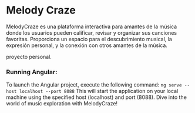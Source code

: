 # Melody Craze
MelodyCraze es una plataforma interactiva para amantes de la música donde los usuarios pueden calificar, revisar y organizar sus canciones favoritas. 
Proporciona un espacio para el descubrimiento musical, la expresión personal, y la conexión con otros amantes de la música.

proyecto personal.

### Running Angular:
To launch the Angular project, execute the following command:
`ng serve --host localhost --port 8088`
This will start the application on your local machine using the specified host (localhost) and port (8088). Dive into the world of music exploration with MelodyCraze!
